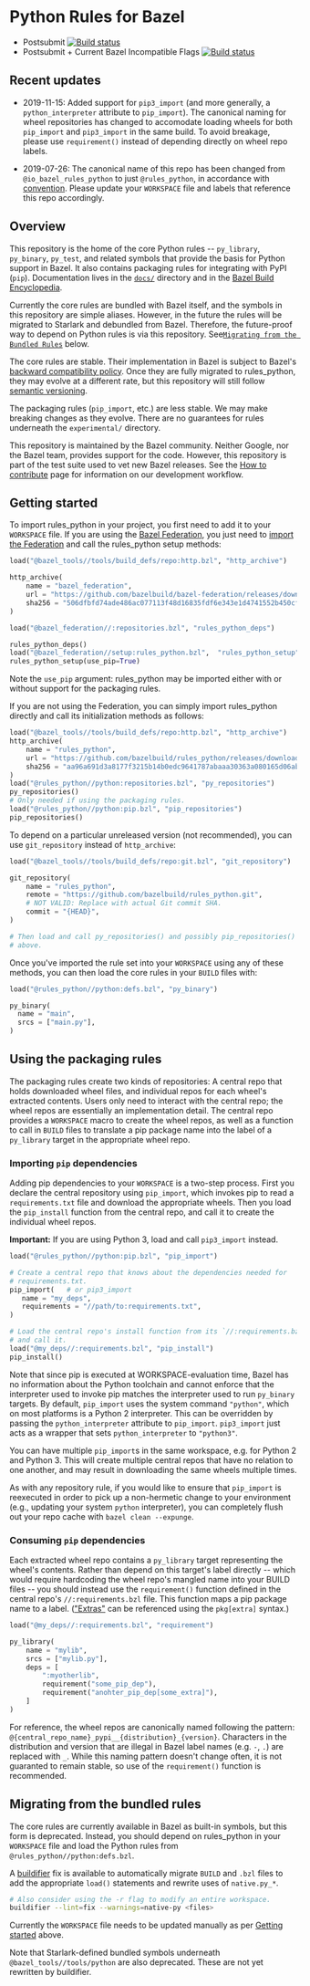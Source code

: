 # Python Rules for Bazel

* Postsubmit [![Build status](https://badge.buildkite.com/0bcfe58b6f5741aacb09b12485969ba7a1205955a45b53e854.svg?branch=master)](https://buildkite.com/bazel/python-rules-python-postsubmit)
* Postsubmit + Current Bazel Incompatible Flags [![Build status](https://badge.buildkite.com/219007166ab6a7798b22758e7ae3f3223001398ffb56a5ad2a.svg?branch=master)](https://buildkite.com/bazel/rules-python-plus-bazelisk-migrate)

## Recent updates

* 2019-11-15: Added support for `pip3_import` (and more generally, a
`python_interpreter` attribute to `pip_import`). The canonical naming for wheel
repositories has changed to accomodate loading wheels for both `pip_import` and
`pip3_import` in the same build. To avoid breakage, please use `requirement()`
instead of depending directly on wheel repo labels.

* 2019-07-26: The canonical name of this repo has been changed from
`@io_bazel_rules_python` to just `@rules_python`, in accordance with
[convention](https://docs.bazel.build/versions/master/skylark/deploying.html#workspace).
Please update your `WORKSPACE` file and labels that reference this repo
accordingly.

## Overview

This repository is the home of the core Python rules -- `py_library`,
`py_binary`, `py_test`, and related symbols that provide the basis for Python
support in Bazel. It also contains packaging rules for integrating with PyPI
(`pip`). Documentation lives in the
[`docs/`](https://github.com/bazelbuild/rules_python/tree/master/docs)
directory and in the
[Bazel Build Encyclopedia](https://docs.bazel.build/versions/master/be/python.html).

Currently the core rules are bundled with Bazel itself, and the symbols in this
repository are simple aliases. However, in the future the rules will be
migrated to Starlark and debundled from Bazel. Therefore, the future-proof way
to depend on Python rules is via this repository. See[`Migrating from the Bundled Rules`](#Migrating-from-the-bundled-rules) below.

The core rules are stable. Their implementation in Bazel is subject to Bazel's
[backward compatibility policy](https://docs.bazel.build/versions/master/backward-compatibility.html).
Once they are fully migrated to rules_python, they may evolve at a different
rate, but this repository will still follow
[semantic versioning](https://semver.org).

The packaging rules (`pip_import`, etc.) are less stable. We may make breaking
changes as they evolve. There are no guarantees for rules underneath the
`experimental/` directory.

This repository is maintained by the Bazel community. Neither Google, nor the
Bazel team, provides support for the code. However, this repository is part of
the test suite used to vet new Bazel releases. See the [How to
contribute](CONTRIBUTING.md) page for information on our development workflow.

## Getting started

To import rules_python in your project, you first need to add it to your
`WORKSPACE` file. If you are using the [Bazel
Federation](https://github.com/bazelbuild/bazel-federation), you just need to
[import the Federation](https://github.com/bazelbuild/bazel-federation#example-workspace)
and call the rules_python setup methods:

```python
load("@bazel_tools//tools/build_defs/repo:http.bzl", "http_archive")

http_archive(
    name = "bazel_federation",
    url = "https://github.com/bazelbuild/bazel-federation/releases/download/0.0.1/bazel_federation-0.0.1.tar.gz",
    sha256 = "506dfbfd74ade486ac077113f48d16835fdf6e343e1d4741552b450cfc2efb53",
)

load("@bazel_federation//:repositories.bzl", "rules_python_deps")

rules_python_deps()
load("@bazel_federation//setup:rules_python.bzl",  "rules_python_setup")
rules_python_setup(use_pip=True)
```

Note the `use_pip` argument: rules_python may be imported either with or
without support for the packaging rules.

If you are not using the Federation, you can simply import rules_python
directly and call its initialization methods as follows:

```python
load("@bazel_tools//tools/build_defs/repo:http.bzl", "http_archive")
http_archive(
    name = "rules_python",
    url = "https://github.com/bazelbuild/rules_python/releases/download/0.0.1/rules_python-0.0.1.tar.gz",
    sha256 = "aa96a691d3a8177f3215b14b0edc9641787abaaa30363a080165d06ab65e1161",
)
load("@rules_python//python:repositories.bzl", "py_repositories")
py_repositories()
# Only needed if using the packaging rules.
load("@rules_python//python:pip.bzl", "pip_repositories")
pip_repositories()
```

To depend on a particular unreleased version (not recommended), you can
use `git_repository` instead of `http_archive`:

```python
load("@bazel_tools//tools/build_defs/repo:git.bzl", "git_repository")

git_repository(
    name = "rules_python",
    remote = "https://github.com/bazelbuild/rules_python.git",
    # NOT VALID: Replace with actual Git commit SHA.
    commit = "{HEAD}",
)

# Then load and call py_repositories() and possibly pip_repositories() as
# above.
```

Once you've imported the rule set into your `WORKSPACE` using any of these
methods, you can then load the core rules in your `BUILD` files with:

``` python
load("@rules_python//python:defs.bzl", "py_binary")

py_binary(
  name = "main",
  srcs = ["main.py"],
)
```

## Using the packaging rules

The packaging rules create two kinds of repositories: A central repo that holds
downloaded wheel files, and individual repos for each wheel's extracted
contents. Users only need to interact with the central repo; the wheel repos
are essentially an implementation detail. The central repo provides a
`WORKSPACE` macro to create the wheel repos, as well as a function to call in
`BUILD` files to translate a pip package name into the label of a `py_library`
target in the appropriate wheel repo.

### Importing `pip` dependencies

Adding pip dependencies to your `WORKSPACE` is a two-step process. First you
declare the central repository using `pip_import`, which invokes pip to read
a `requirements.txt` file and download the appropriate wheels. Then you load
the `pip_install` function from the central repo, and call it to create the
individual wheel repos.

**Important:** If you are using Python 3, load and call `pip3_import` instead.

```python
load("@rules_python//python:pip.bzl", "pip_import")

# Create a central repo that knows about the dependencies needed for
# requirements.txt.
pip_import(   # or pip3_import
   name = "my_deps",
   requirements = "//path/to:requirements.txt",
)

# Load the central repo's install function from its `//:requirements.bzl` file,
# and call it.
load("@my_deps//:requirements.bzl", "pip_install")
pip_install()
```

Note that since pip is executed at WORKSPACE-evaluation time, Bazel has no
information about the Python toolchain and cannot enforce that the interpreter
used to invoke pip matches the interpreter used to run `py_binary` targets. By
default, `pip_import` uses the system command `"python"`, which on most
platforms is a Python 2 interpreter. This can be overridden by passing the
`python_interpreter` attribute to `pip_import`. `pip3_import` just acts as a
wrapper that sets `python_interpreter` to `"python3"`.

You can have multiple `pip_import`s in the same workspace, e.g. for Python 2
and Python 3. This will create multiple central repos that have no relation to
one another, and may result in downloading the same wheels multiple times.

As with any repository rule, if you would like to ensure that `pip_import` is
reexecuted in order to pick up a non-hermetic change to your environment (e.g.,
updating your system `python` interpreter), you can completely flush out your
repo cache with `bazel clean --expunge`.

### Consuming `pip` dependencies

Each extracted wheel repo contains a `py_library` target representing the
wheel's contents. Rather than depend on this target's label directly -- which
would require hardcoding the wheel repo's mangled name into your BUILD files --
you should instead use the `requirement()` function defined in the central
repo's `//:requirements.bzl` file. This function maps a pip package name to a
label. (["Extras"](
https://packaging.python.org/tutorials/installing-packages/#installing-setuptools-extras)
can be referenced using the `pkg[extra]` syntax.)

```python
load("@my_deps//:requirements.bzl", "requirement")

py_library(
    name = "mylib",
    srcs = ["mylib.py"],
    deps = [
        ":myotherlib",
        requirement("some_pip_dep"),
        requirement("anohter_pip_dep[some_extra]"),
    ]
)
```

For reference, the wheel repos are canonically named following the pattern:
`@{central_repo_name}_pypi__{distribution}_{version}`. Characters in the
distribution and version that are illegal in Bazel label names (e.g. `-`, `.`)
are replaced with `_`. While this naming pattern doesn't change often, it is
not guaranted to remain stable, so use of the `requirement()` function is
recommended.

## Migrating from the bundled rules

The core rules are currently available in Bazel as built-in symbols, but this
form is deprecated. Instead, you should depend on rules_python in your
`WORKSPACE` file and load the Python rules from
`@rules_python//python:defs.bzl`.

A [buildifier](https://github.com/bazelbuild/buildtools/blob/master/buildifier/README.md)
fix is available to automatically migrate `BUILD` and `.bzl` files to add the
appropriate `load()` statements and rewrite uses of `native.py_*`.

```sh
# Also consider using the -r flag to modify an entire workspace.
buildifier --lint=fix --warnings=native-py <files>
```

Currently the `WORKSPACE` file needs to be updated manually as per [Getting
started](#Getting-started) above.

Note that Starlark-defined bundled symbols underneath
`@bazel_tools//tools/python` are also deprecated. These are not yet rewritten
by buildifier.
